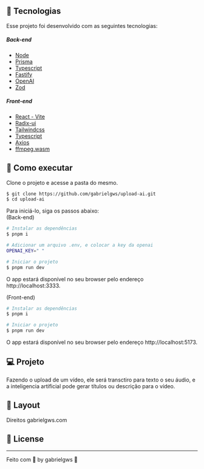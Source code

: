 ## 🧪 Tecnologias

Esse projeto foi desenvolvido com as seguintes tecnologias:

##### Back-end
- [Node](https://nodejs.org/en)
- [Prisma](https://www.prisma.io)
- [Typescript](https://www.typescriptlang.org)
- [Fastify](https://fastify.dev)
- [OpenAI](https://openai.com)
- [Zod](https://zod.dev)

##### Front-end
- [React - Vite](https://vitejs.dev)
- [Radix-ui](https://www.radix-ui.com)
- [Tailwindcss](https://tailwindcss.com)
- [Typescript](https://www.typescriptlang.org)
- [Axios](https://axios-http.com/)
- [ffmpeg.wasm](https://ffmpegwasm.netlify.app)

## 🚀 Como executar

Clone o projeto e acesse a pasta do mesmo.

```bash
$ git clone https://github.com/gabrielgws/upload-ai.git
$ cd upload-ai
```

Para iniciá-lo, siga os passos abaixo: <br>
(Back-end)
```bash
# Instalar as dependências
$ pnpm i

# Adicionar um arquivo .env, e colocar a key da openai
OPENAI_KEY=" "

# Iniciar o projeto
$ pnpm run dev
```
O app estará disponível no seu browser pelo endereço http://localhost:3333.

(Front-end)
```bash
# Instalar as dependências
$ pnpm i

# Iniciar o projeto
$ pnpm run dev
```
O app estará disponível no seu browser pelo endereço http://localhost:5173.

## 💻 Projeto
Fazendo o upload de um vídeo, ele será transctiro para texto o seu áudio, e a inteligencia artificial pode gerar títulos ou descrição para o vídeo.

## 🔖 Layout

Direitos gabrielgws.com

## 📝 License

---

Feito com 💜 by gabrielgws :rocket:	
